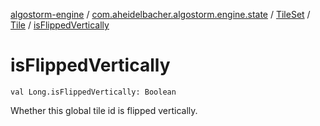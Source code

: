 [algostorm-engine](../../../index.md) / [com.aheidelbacher.algostorm.engine.state](../../index.md) / [TileSet](../index.md) / [Tile](index.md) / [isFlippedVertically](.)

# isFlippedVertically

`val Long.isFlippedVertically: Boolean`

Whether this global tile id is flipped vertically.

